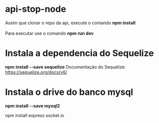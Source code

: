 # api-stop-node
Assim que clonar o repo da api, execute o comando **npm install** <br><br>
Para executar use o comando **npm run dev**

# Instala a dependencia do Sequelize
**npm install --save sequelize**
Documentação do Sequelize: https://sequelize.org/docs/v6/

# Instala o drive do banco mysql
**npm install --save mysql2**

npm install express socket.io